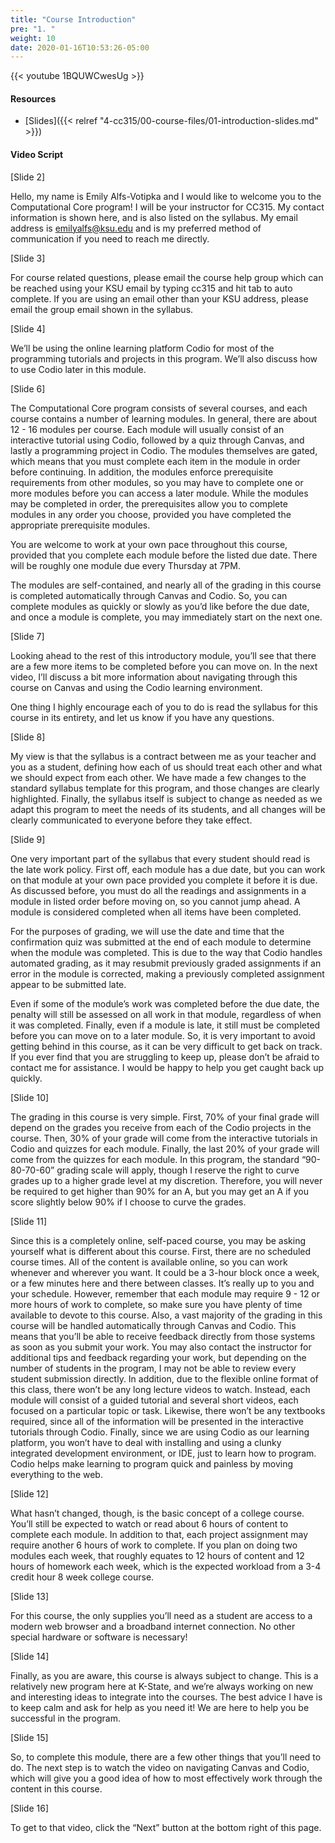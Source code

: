 ```yaml
---
title: "Course Introduction"
pre: "1. "
weight: 10
date: 2020-01-16T10:53:26-05:00
---
```


{{< youtube  1BQUWCwesUg >}}

<!--U21 5aCouKfc6sw-->
<!--iiCpaUt2-o4  y13EN6FyKnQ -->

#### Resources

* [Slides]({{< relref "4-cc315/00-course-files/01-introduction-slides.md" >}})

#### Video Script

[Slide 2]

Hello, my name is Emily Alfs-Votipka and I would like to welcome you to the Computational Core program! 
I will be your instructor for CC315. 
My contact information is shown here, and is also listed on the syllabus. 
My email address is emilyalfs@ksu.edu and is my preferred method of communication if you need to reach me directly. 

[Slide 3]

For course related questions, please email the course help group which can be reached using your KSU email by typing cc315 and hit tab to auto complete.
If you are using an email other than your KSU address, please email the group email shown in the syllabus.


[Slide 4]

We’ll be using the online learning platform Codio for most of the programming tutorials and projects in this program. 
We’ll also discuss how to use Codio later in this module.

[Slide 6]

The Computational Core program consists of several courses, and each course contains a number of learning modules. 
In general, there are about 12 - 16 modules per course. 
Each module will usually consist of an interactive tutorial using Codio, followed by a quiz through Canvas, and lastly a programming project in Codio. 
The modules themselves are gated, which means that you must complete each item in the module in order before continuing. 
In addition, the modules enforce prerequisite requirements from other modules, so you may have to complete one or more modules before you can access a later module. 
While the modules may be completed in order, the prerequisites allow you to complete modules in any order you choose, provided you have completed the appropriate prerequisite modules.

You are welcome to work at your own pace throughout this course, provided that you complete each module before the listed due date.
There will be roughly one module due every Thursday at 7PM.

The modules are self-contained, and nearly all of the grading in this course is completed automatically through Canvas and Codio. 
So, you can complete modules as quickly or slowly as you’d like before the due date, and once a module is complete, you may immediately start on the next one.

[Slide 7]

Looking ahead to the rest of this introductory module, you’ll see that there are a few more items to be completed before you can move on. 
In the next video, I’ll discuss a bit more information about navigating through this course on Canvas and using the Codio learning environment.

One thing I highly encourage each of you to do is read the syllabus for this course in its entirety, and let us know if you have any questions.

[Slide 8]

My view is that the syllabus is a contract between me as your teacher and you as a student, defining how each of us should treat each other and what we should expect from each other. 
We have made a few changes to the standard syllabus template for this program, and those changes are clearly highlighted. 
Finally, the syllabus itself is subject to change as needed as we adapt this program to meet the needs of its students, and all changes will be clearly communicated to everyone before they take effect.

[Slide 9]

One very important part of the syllabus that every student should read is the late work policy. 
First off, each module has a due date, but you can work on that module at your own pace provided you complete it before it is due. 
As discussed before, you must do all the readings and assignments in a module in listed order before moving on, so you cannot jump ahead. 
A module is considered completed when all items have been completed.

For the purposes of grading, we will use the date and time that the confirmation quiz was submitted at the end of each module to determine when the module was completed. 
This is due to the way that Codio handles automated grading, as it may resubmit previously graded assignments if an error in the module is corrected, making a previously completed assignment appear to be submitted late.

Even if some of the module’s work was completed before the due date, the penalty will still be assessed on all work in that module, regardless of when it was completed.
Finally, even if a module is late, it still must be completed before you can move on to a later module. 
So, it is very important to avoid getting behind in this course, as it can be very difficult to get back on track. 
If you ever find that you are struggling to keep up, please don’t be afraid to contact me for assistance. I would be happy to help you get caught back up quickly.

[Slide 10]

The grading in this course is very simple. 
First, 70% of your final grade will depend on the grades you receive from each of the Codio projects in the course. 
Then, 30% of your grade will come from the interactive tutorials in Codio and quizzes for each module. 
Finally, the last 20% of your grade will come from the quizzes for each module. 
In this program, the standard “90-80-70-60” grading scale will apply, though I reserve the right to curve grades up to a higher grade level at my discretion. 
Therefore, you will never be required to get higher than 90% for an A, but you may get an A if you score slightly below 90% if I choose to curve the grades.

[Slide 11]

Since this is a completely online, self-paced course, you may be asking yourself what is different about this course. 
First, there are no scheduled course times. 
All of the content is available online, so you can work whenever and wherever you want. 
It could be a 3-hour block once a week, or a few minutes here and there between classes. It’s really up to you and your schedule. 
However, remember that each module may require 9 - 12 or more hours of work to complete, so make sure you have plenty of time available to devote to this course.
Also, a vast majority of the grading in this course will be handled automatically through Canvas and Codio. 
This means that you’ll be able to receive feedback directly from those systems as soon as you submit your work. 
You may also contact the instructor for additional tips and feedback regarding your work, but depending on the number of students in the program, I may not be able to review every student submission directly.
In addition, due to the flexible online format of this class, there won’t be any long lecture videos to watch. 
Instead, each module will consist of a guided tutorial and several short videos, each focused on a particular topic or task. 
Likewise, there won’t be any textbooks required, since all of the information will be presented in the interactive tutorials through Codio. 
Finally, since we are using Codio as our learning platform, you won’t have to deal with installing and using a clunky integrated development environment, or IDE, just to learn how to program. 
Codio helps make learning to program quick and painless by moving everything to the web.

[Slide 12]

What hasn’t changed, though, is the basic concept of a college course. 
You’ll still be expected to watch or read about 6 hours of content to complete each module. 
In addition to that, each project assignment may require another 6 hours of work to complete. 
If you plan on doing two modules each week, that roughly equates to 12 hours of content and 12 hours of homework each week, which is the expected workload from a 3-4 credit hour 8 week college course.

[Slide 13]

For this course, the only supplies you’ll need as a student are access to a modern web browser and a broadband internet connection. No other special hardware or software is necessary!

[Slide 14]

Finally, as you are aware, this course is always subject to change. 
This is a relatively new program here at K-State, and we’re always working on new and interesting ideas to integrate into the courses. The best advice I have is to keep calm and ask for help as you need it! We are here to help you be successful in the program. 

[Slide 15]

So, to complete this module, there are a few other things that you’ll need to do. The next step is to watch the video on navigating Canvas and Codio, which will give you a good idea of how to most effectively work through the content in this course.

[Slide 16]

To get to that video, click the “Next” button at the bottom right of this page.

